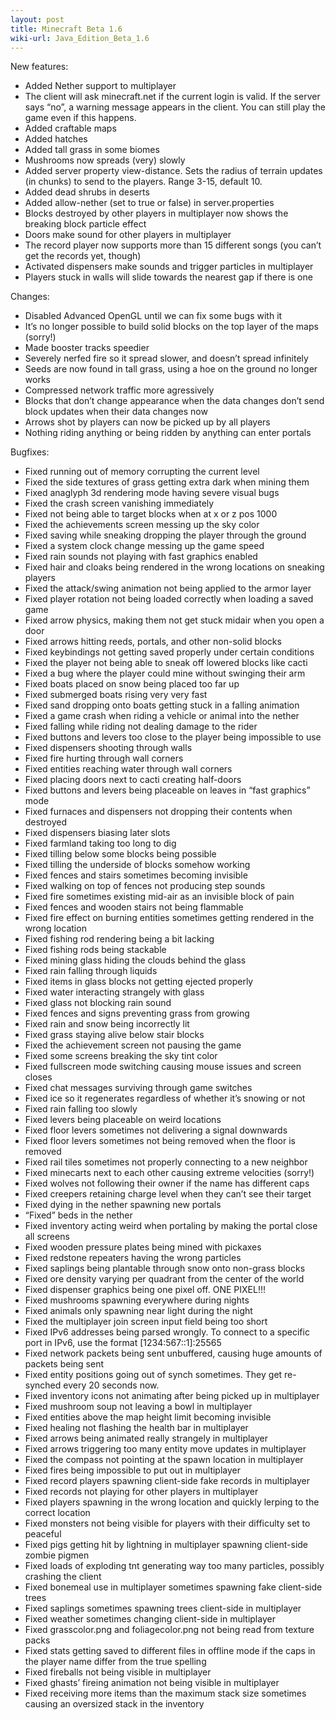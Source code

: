 ```yaml
---
layout: post
title: Minecraft Beta 1.6
wiki-url: Java_Edition_Beta_1.6
---
```


New features:
+ Added Nether support to multiplayer
+ The client will ask minecraft.net if the current login is valid. If the server says “no”, a warning message appears in the client. You can still play the game even if this happens.
+ Added craftable maps
+ Added hatches
+ Added tall grass in some biomes
+ Mushrooms now spreads (very) slowly
+ Added server property view-distance. Sets the radius of terrain updates (in chunks) to send to the players. Range 3-15, default 10.
+ Added dead shrubs in deserts
+ Added allow-nether (set to true or false) in server.properties
+ Blocks destroyed by other players in multiplayer now shows the breaking block particle effect
+ Doors make sound for other players in multiplayer
+ The record player now supports more than 15 different songs (you can’t get the records yet, though)
+ Activated dispensers make sounds and trigger particles in multiplayer
+ Players stuck in walls will slide towards the nearest gap if there is one

Changes:
* Disabled Advanced OpenGL until we can fix some bugs with it
* It’s no longer possible to build solid blocks on the top layer of the maps (sorry!)
* Made booster tracks speedier
* Severely nerfed fire so it spread slower, and doesn’t spread infinitely
* Seeds are now found in tall grass, using a hoe on the ground no longer works
* Compressed network traffic more agressively
* Blocks that don’t change appearance when the data changes don’t send block updates when their data changes now
* Arrows shot by players can now be picked up by all players
* Nothing riding anything or being ridden by anything can enter portals

Bugfixes:
* Fixed running out of memory corrupting the current level
* Fixed the side textures of grass getting extra dark when mining them
* Fixed anaglyph 3d rendering mode having severe visual bugs
* Fixed the crash screen vanishing immediately
* Fixed not being able to target blocks when at x or z pos 1000
* Fixed the achievements screen messing up the sky color
* Fixed saving while sneaking dropping the player through the ground
* Fixed a system clock change messing up the game speed
* Fixed rain sounds not playing with fast graphics enabled
* Fixed hair and cloaks being rendered in the wrong locations on sneaking players
* Fixed the attack/swing animation not being applied to the armor layer
* Fixed player rotation not being loaded correctly when loading a saved game
* Fixed arrow physics, making them not get stuck midair when you open a door
* Fixed arrows hitting reeds, portals, and other non-solid blocks
* Fixed keybindings not getting saved properly under certain conditions
* Fixed the player not being able to sneak off lowered blocks like cacti
* Fixed a bug where the player could mine without swinging their arm
* Fixed boats placed on snow being placed too far up
* Fixed submerged boats rising very very fast
* Fixed sand dropping onto boats getting stuck in a falling animation
* Fixed a game crash when riding a vehicle or animal into the nether
* Fixed falling while riding not dealing damage to the rider
* Fixed buttons and levers too close to the player being impossible to use
* Fixed dispensers shooting through walls
* Fixed fire hurting through wall corners
* Fixed entities reaching water through wall corners
* Fixed placing doors next to cacti creating half-doors
* Fixed buttons and levers being placeable on leaves in “fast graphics” mode
* Fixed furnaces and dispensers not dropping their contents when destroyed
* Fixed dispensers biasing later slots
* Fixed farmland taking too long to dig
* Fixed tilling below some blocks being possible
* Fixed tilling the underside of blocks somehow working
* Fixed fences and stairs sometimes becoming invisible
* Fixed walking on top of fences not producing step sounds
* Fixed fire sometimes existing mid-air as an invisible block of pain
* Fixed fences and wooden stairs not being flammable
* Fixed fire effect on burning entities sometimes getting rendered in the wrong location
* Fixed fishing rod rendering being a bit lacking
* Fixed fishing rods being stackable
* Fixed mining glass hiding the clouds behind the glass
* Fixed rain falling through liquids
* Fixed items in glass blocks not getting ejected properly
* Fixed water interacting strangely with glass
* Fixed glass not blocking rain sound
* Fixed fences and signs preventing grass from growing
* Fixed rain and snow being incorrectly lit
* Fixed grass staying alive below stair blocks
* Fixed the achievement screen not pausing the game
* Fixed some screens breaking the sky tint color
* Fixed fullscreen mode switching causing mouse issues and screen closes
* Fixed chat messages surviving through game switches
* Fixed ice so it regenerates regardless of whether it’s snowing or not
* Fixed rain falling too slowly
* Fixed levers being placeable on weird locations
* Fixed floor levers sometimes not delivering a signal downwards
* Fixed floor levers sometimes not being removed when the floor is removed
* Fixed rail tiles sometimes not properly connecting to a new neighbor
* Fixed minecarts next to each other causing extreme velocities (sorry!)
* Fixed wolves not following their owner if the name has different caps
* Fixed creepers retaining charge level when they can’t see their target
* Fixed dying in the nether spawning new portals
* “Fixed” beds in the nether
* Fixed inventory acting weird when portaling by making the portal close all screens
* Fixed wooden pressure plates being mined with pickaxes
* Fixed redstone repeaters having the wrong particles
* Fixed saplings being plantable through snow onto non-grass blocks
* Fixed ore density varying per quadrant from the center of the world
* Fixed dispenser graphics being one pixel off. ONE PIXEL!!!
* Fixed mushrooms spawning everywhere during nights
* Fixed animals only spawning near light during the night
* Fixed the multiplayer join screen input field being too short
* Fixed IPv6 addresses being parsed wrongly. To connect to a specific port in IPv6, use the format [1234:567::1]:25565
* Fixed network packets being sent unbuffered, causing huge amounts of packets being sent
* Fixed entity positions going out of synch sometimes. They get re-synched every 20 seconds now.
* Fixed inventory icons not animating after being picked up in multiplayer
* Fixed mushroom soup not leaving a bowl in multiplayer
* Fixed entities above the map height limit becoming invisible
* Fixed healing not flashing the health bar in multiplayer
* Fixed arrows being animated really strangely in multiplayer
* Fixed arrows triggering too many entity move updates in multiplayer
* Fixed the compass not pointing at the spawn location in multiplayer
* Fixed fires being impossible to put out in multiplayer
* Fixed record players spawning client-side fake records in multiplayer
* Fixed records not playing for other players in multiplayer
* Fixed players spawning in the wrong location and quickly lerping to the correct location
* Fixed monsters not being visible for players with their difficulty set to peaceful
* Fixed pigs getting hit by lightning in multiplayer spawning client-side zombie pigmen
* Fixed loads of exploding tnt generating way too many particles, possibly crashing the client
* Fixed bonemeal use in multiplayer sometimes spawning fake client-side trees
* Fixed saplings sometimes spawning trees client-side in multiplayer
* Fixed weather sometimes changing client-side in multiplayer
* Fixed grasscolor.png and foliagecolor.png not being read from texture packs
* Fixed stats getting saved to different files in offline mode if the caps in the player name differ from the true spelling
* Fixed fireballs not being visible in multiplayer
* Fixed ghasts’ fireing animation not being visible in multiplayer
* Fixed receiving more items than the maximum stack size sometimes causing an oversized stack in the inventory

